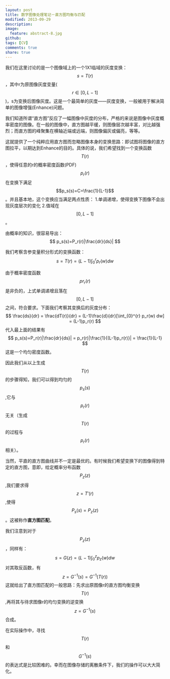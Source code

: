 ```yaml
---
layout: post
title: 数字图像处理笔记－直方图均衡与匹配
modified: 2013-09-29
description: 
image:
  feature: abstract-8.jpg
github: 
tags: [CV]
comments: true
share: true
---
```

我们在这里讨论的是一个图像域上的一个1X1临域的灰度变换：$$ s=T(r) $$，其中r为原图像灰度变量($$r\in[0, L-1]$$)，s为变换后图像灰度。这是一个最简单的灰度——灰度变换，一般被用于解决简单的图像增强(Enhance)问题。

我们知道所谓“直方图”反应了一幅图像中灰度的分布，严格的来说是图像中灰度概率密度的图像。在一般的图像中，直方图越平缓，则图像层次越丰富，对比越强烈；而直方图的峰聚集在横轴近端或远端，则图像偏灰或偏亮，等等。

这就提供了一个纯粹应用直方图而忽略图像本身的变换思路：即试图将图像的直方图拉平，以期达到Enhance的目的。具体的说，我们希望找到一个变换函数$$T(r)$$，使得任意的r的概率密度函数(PDF)$$p_r(r)$$在变换下满足$$p_s(s)=C=\frac{1}{L-1}$$。并且基本地，这个变换应当满足两点性质：
1.单调递增，使得变换下图像不会出现灰度层次的变化
2.值域在$$[0,L-1]$$。

由概率的知识，很容易导出：
$$
		p_s(s)=P_r(r)|\frac{dr}{ds}|
$$

我们考察含参变量积分形式的变换函数：
$$
		s = T(r) = (L-1) \int_{0}^{r} p_r(w) dw
$$

由于概率密度函数$$pr_r(r)$$是非负的，上式单调递增且落在$$[0,L-1]$$之间，符合要求。下面我们考察其变换后的灰度分布：
$$
		\frac{ds}{dr} = \frac{dT(r)}{dr} = (L-1)\frac{d}{dr}[\int_{0}^{r} p_r(w) dw] = (L-1)p_r(r)
$$
代入最上面的结果有
$$
		p_s(s)=P_r(r)|\frac{dr}{ds}| = p_r(r)|\frac{1}{(L-1)p_r(r)}| = \frac{1}{L-1}
$$
这是一个均匀密度函数。

因此我们从以上生成$$T(r)$$的步骤得知，我们可以得到均匀的$$p_s(s)$$,它与$$p_r(r)$$无关（生成$$T(r)$$的过程与$$p_r(r)$$相关）。

当然，平直的直方图曲线并不一定是最优的。有时候我们希望变换下的图像得到特定的直方图，意即，给定概率分布函数$$P_z(z)$$,我们要求得$$z = T'(r)$$,使得$$P_s(s) = P_z(z)$$。这被称作**直方图匹配**。

我们注意到对于$$P_z(z)$$，同样有：
$$
		s = G(z) = (L-1) \int_{0}^{z} p_z(w) dw
$$
对其取反函数，有
$$
	z = G^{-1}(s) = G^{-1}(T(r))
$$
这就给出了直方图匹配的一般思路：先求出原图像r的直方图均衡变换$$T(r)$$,再将其与待求图像r的均匀变换的逆变换$$z=G^{-1}(s)$$合成。

在实际操作中，寻找$$T(r)$$和$$G^{-1}(s)$$的表达式是比较困难的。幸而在图像存储的离散条件下，我们的操作可以大大简化。
